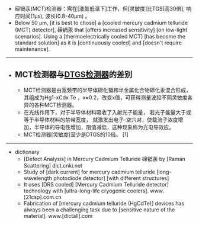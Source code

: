 - 碲镉汞(MCT)检测器：需在[液氮低温下]工作，但[灵敏度]比TGS[高30倍], 响应时间(1μs), 波长(0.8-40μm) 。
- Below 50 µm, [it is best to chose] a [cooled mercury cadmium telluride (MCT) detector], 碲镉汞 that [offers increased sensitivity] [on low-light scenarios]. Using a [thermoelectrically cooled MCT] [has become the standard solution] as it is [continuously cooled] and [doesn't require maintenance].
- ---
- ## MCT检测器与[DTGS检测器](((L_ckayezq)))的差别
    - MCT检测器是由宽频带的半导体碲化镉和半金属化合物碲化汞混合形成，其组成为Hg1-xCdx Te ，x≈0.2，改变x值，可获得测量波段不同灵敏度各异的各种MCT检测器。
    - 在光线作用下，对于半导体材料吸收了入射光子能量， 若光子能量大于或等于半导体材料的禁带宽度， 就激发出电子-空穴对，使载流子浓度增加，半导体的导电性增加，阻值减低，这种现象称为光电导效应。
    - MCT检测器[灵敏度]至少是DTGS的10倍。 [1] 
- ---
- dictionary
    - [Defect Analysis] in Mercury Cadmium Telluride 碲镉汞 by [Raman Scattering] dict.cnki.net
    - Study of [dark current] for mercury cadmium telluride [long-wavelength photodiode detector] [with different structures]
    - It uses [DRS cooled] [Mercury Cadmium Telluride detector] technology with [ultra-long-life cryogenic coolers]. www.[21csp].com.cn
    - Fabrication of [mercury cadmium telluride (HgCdTe)] devices has always been a challenging task due to [sensitive nature of the material]. www.[dictall].com
